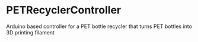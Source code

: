 # PETRecyclerController
Arduino based controller for a PET bottle recycler that turns PET bottles into 3D printing filament
